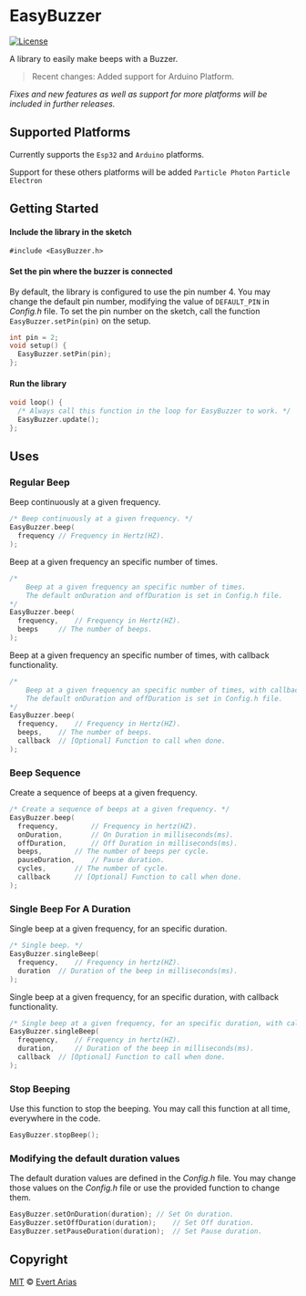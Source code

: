 # EasyBuzzer
[![License](http://img.shields.io/:license-mit-blue.svg)](http://doge.mit-license.org)

A library to easily make beeps with a Buzzer.

> Recent changes: Added support for Arduino Platform.

*Fixes and new features as well as support for more platforms will be included in further releases.*

## Supported Platforms

Currently supports the `Esp32` and `Arduino` platforms.

Support for these others platforms will be added  `Particle Photon`  `Particle Electron`

## Getting Started

#### Include the library in the sketch

`#include <EasyBuzzer.h>`

#### Set the pin where the buzzer is connected

By default, the library is configured to use the pin number 4. You may change the default pin number, modifying the value of `DEFAULT_PIN`  in *Config.h* file. To set the pin number on the sketch, call the function `EasyBuzzer.setPin(pin)` on the setup.

```c++
int pin = 2;
void setup() {
  EasyBuzzer.setPin(pin);
};  
```

#### Run the library

``` c++
void loop() {
  /* Always call this function in the loop for EasyBuzzer to work. */
  EasyBuzzer.update();
};
```



## Uses

### Regular Beep

Beep continuously at a given frequency.

```c++
/* Beep continuously at a given frequency. */
EasyBuzzer.beep(
  frequency	// Frequency in Hertz(HZ).
);
```

Beep at a given frequency an specific number of times. 

```c++
/* 
	Beep at a given frequency an specific number of times. 
	The default onDuration and offDuration is set in Config.h file. 
*/
EasyBuzzer.beep(
  frequency,	// Frequency in Hertz(HZ).
  beeps		// The number of beeps.
);
```

Beep at a given frequency an specific number of times, with callback functionality.

```c++
/* 
	Beep at a given frequency an specific number of times, with callback functionality. 
	The default onDuration and offDuration is set in Config.h file.
*/
EasyBuzzer.beep(
  frequency,	// Frequency in Hertz(HZ).
  beeps,	// The number of beeps.
  callback	// [Optional] Function to call when done.
);
```



### Beep Sequence

Create a sequence of beeps at a given frequency. 

```c++
/* Create a sequence of beeps at a given frequency. */
EasyBuzzer.beep(
  frequency,		// Frequency in hertz(HZ).
  onDuration, 		// On Duration in milliseconds(ms).
  offDuration, 		// Off Duration in milliseconds(ms).
  beeps, 		// The number of beeps per cycle.
  pauseDuration, 	// Pause duration.
  cycles, 		// The number of cycle.
  callback		// [Optional] Function to call when done.
);	
```



### Single Beep For A Duration 

Single beep at a given frequency, for an specific duration.

```c++
/* Single beep. */
EasyBuzzer.singleBeep(
  frequency,	// Frequency in hertz(HZ).
  duration	// Duration of the beep in milliseconds(ms).
);
```

Single beep at a given frequency, for an specific duration, with callback functionality.

```c++
/* Single beep at a given frequency, for an specific duration, with callback functionality. */
EasyBuzzer.singleBeep(
  frequency, 	// Frequency in hertz(HZ).
  duration, 	// Duration of the beep in milliseconds(ms).
  callback	// [Optional] Function to call when done.
);
```



### Stop Beeping

Use this function to stop the beeping. You may call this function at all time, everywhere in the code.

```c++
EasyBuzzer.stopBeep();
```



### Modifying the default duration values

The default duration values are defined in the *Config.h* file. You may change those values on the *Config.h* file or use the provided function to change them.

```c++
EasyBuzzer.setOnDuration(duration);	// Set On duration.
EasyBuzzer.setOffDuration(duration);	// Set Off duration.
EasyBuzzer.setPauseDuration(duration);	// Set Pause duration.
```



## Copyright

[MIT](../LICENSE.md) © [Evert Arias](https://evert.ariascode.com/about)